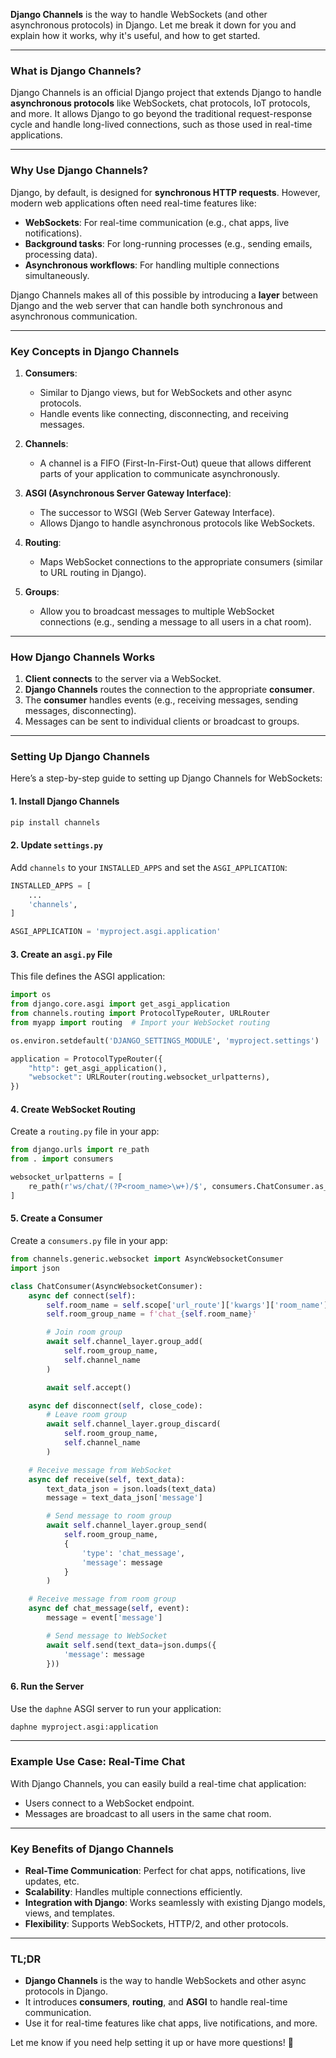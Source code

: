    **Django Channels** is the way to handle WebSockets (and other asynchronous protocols) in Django. Let me break it down for you and explain how it works, why it's useful, and how to get started.

---

### **What is Django Channels?**
Django Channels is an official Django project that extends Django to handle **asynchronous protocols** like WebSockets, chat protocols, IoT protocols, and more. It allows Django to go beyond the traditional request-response cycle and handle long-lived connections, such as those used in real-time applications.

---

### **Why Use Django Channels?**
Django, by default, is designed for **synchronous HTTP requests**. However, modern web applications often need real-time features like:
- **WebSockets**: For real-time communication (e.g., chat apps, live notifications).
- **Background tasks**: For long-running processes (e.g., sending emails, processing data).
- **Asynchronous workflows**: For handling multiple connections simultaneously.

Django Channels makes all of this possible by introducing a **layer** between Django and the web server that can handle both synchronous and asynchronous communication.

---

### **Key Concepts in Django Channels**
1. **Consumers**:
   - Similar to Django views, but for WebSockets and other async protocols.
   - Handle events like connecting, disconnecting, and receiving messages.

2. **Channels**:
   - A channel is a FIFO (First-In-First-Out) queue that allows different parts of your application to communicate asynchronously.

3. **ASGI (Asynchronous Server Gateway Interface)**:
   - The successor to WSGI (Web Server Gateway Interface).
   - Allows Django to handle asynchronous protocols like WebSockets.

4. **Routing**:
   - Maps WebSocket connections to the appropriate consumers (similar to URL routing in Django).

5. **Groups**:
   - Allow you to broadcast messages to multiple WebSocket connections (e.g., sending a message to all users in a chat room).

---

### **How Django Channels Works**
1. **Client connects** to the server via a WebSocket.
2. **Django Channels** routes the connection to the appropriate **consumer**.
3. The **consumer** handles events (e.g., receiving messages, sending messages, disconnecting).
4. Messages can be sent to individual clients or broadcast to groups.

---

### **Setting Up Django Channels**
Here’s a step-by-step guide to setting up Django Channels for WebSockets:

#### **1. Install Django Channels**
```bash
pip install channels
```

#### **2. Update `settings.py`**
Add `channels` to your `INSTALLED_APPS` and set the `ASGI_APPLICATION`:
```python
INSTALLED_APPS = [
    ...
    'channels',
]

ASGI_APPLICATION = 'myproject.asgi.application'
```

#### **3. Create an `asgi.py` File**
This file defines the ASGI application:
```python
import os
from django.core.asgi import get_asgi_application
from channels.routing import ProtocolTypeRouter, URLRouter
from myapp import routing  # Import your WebSocket routing

os.environ.setdefault('DJANGO_SETTINGS_MODULE', 'myproject.settings')

application = ProtocolTypeRouter({
    "http": get_asgi_application(),
    "websocket": URLRouter(routing.websocket_urlpatterns),
})
```

#### **4. Create WebSocket Routing**
Create a `routing.py` file in your app:
```python
from django.urls import re_path
from . import consumers

websocket_urlpatterns = [
    re_path(r'ws/chat/(?P<room_name>\w+)/$', consumers.ChatConsumer.as_asgi()),
]
```

#### **5. Create a Consumer**
Create a `consumers.py` file in your app:
```python
from channels.generic.websocket import AsyncWebsocketConsumer
import json

class ChatConsumer(AsyncWebsocketConsumer):
    async def connect(self):
        self.room_name = self.scope['url_route']['kwargs']['room_name']
        self.room_group_name = f'chat_{self.room_name}'

        # Join room group
        await self.channel_layer.group_add(
            self.room_group_name,
            self.channel_name
        )

        await self.accept()

    async def disconnect(self, close_code):
        # Leave room group
        await self.channel_layer.group_discard(
            self.room_group_name,
            self.channel_name
        )

    # Receive message from WebSocket
    async def receive(self, text_data):
        text_data_json = json.loads(text_data)
        message = text_data_json['message']

        # Send message to room group
        await self.channel_layer.group_send(
            self.room_group_name,
            {
                'type': 'chat_message',
                'message': message
            }
        )

    # Receive message from room group
    async def chat_message(self, event):
        message = event['message']

        # Send message to WebSocket
        await self.send(text_data=json.dumps({
            'message': message
        }))
```

#### **6. Run the Server**
Use the `daphne` ASGI server to run your application:
```bash
daphne myproject.asgi:application
```

---

### **Example Use Case: Real-Time Chat**
With Django Channels, you can easily build a real-time chat application:
- Users connect to a WebSocket endpoint.
- Messages are broadcast to all users in the same chat room.

---

### **Key Benefits of Django Channels**
- **Real-Time Communication**: Perfect for chat apps, notifications, live updates, etc.
- **Scalability**: Handles multiple connections efficiently.
- **Integration with Django**: Works seamlessly with existing Django models, views, and templates.
- **Flexibility**: Supports WebSockets, HTTP/2, and other protocols.

---

### **TL;DR**
- **Django Channels** is the way to handle WebSockets and other async protocols in Django.
- It introduces **consumers**, **routing**, and **ASGI** to handle real-time communication.
- Use it for real-time features like chat apps, live notifications, and more.

Let me know if you need help setting it up or have more questions! 🚀
